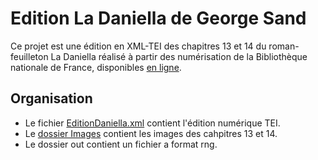 #  Edition La Daniella de George Sand

Ce projet est une édition en XML-TEI des chapitres 13 et 14 du roman-feuilleton La Daniella réalisé à partir des numérisation de la Bibliothèque nationale de France, disponibles [en ligne](https://gallica.bnf.fr/ark:/12148/bpt6k477546m.item). 

## Organisation 
- Le fichier [EditionDaniella.xml](https://github.com/dtsoline/XML-TEI_DevoirLaDaniella/blob/main/EditionDaniella.xml) contient l'édition numérique TEI.
- Le [dossier Images](https://github.com/dtsoline/XML-TEI_DevoirLaDaniella/tree/main/Images) contient les images des cahpitres 13 et 14.
- Le dossier out contient un fichier a format rng. 
